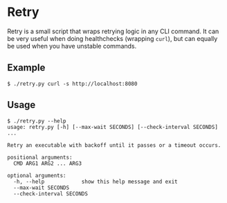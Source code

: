 Retry
=====
Retry is a small script that wraps retrying logic in any CLI command. It can be
very useful when doing healthchecks (wrapping `curl`), but can equally be used
when you have unstable commands.

Example
-------

    $ ./retry.py curl -s http://localhost:8080

Usage
-----
```
$ ./retry.py --help
usage: retry.py [-h] [--max-wait SECONDS] [--check-interval SECONDS] ...

Retry an executable with backoff until it passes or a timeout occurs.

positional arguments:
  CMD ARG1 ARG2 ... ARG3

optional arguments:
  -h, --help            show this help message and exit
  --max-wait SECONDS
  --check-interval SECONDS
```
